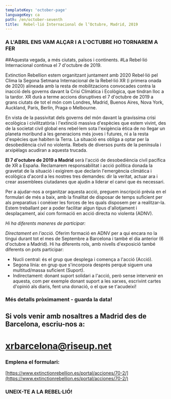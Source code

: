 ```yaml
---
templateKey: 'october-page'
languageKey: ca
path: /en/october-seventh
title:  Rebel·lió Internacional de l’Octubre, Madrid, 2019
---
```


### A L'ABRIL ENS VAM ALÇAR I A L'OCTUBRE HO TORNAREM A FER 
##Aquesta vegada, a més ciutats, països i continents.
#La Rebel·lió Internacional continua el 7 d'octubre de 2019.

Extinction Rebellion estem organitzant juntament amb 2020 Rebel·lió pel Clima la Segona Setmana Internacional de la Rebel·lió XR (i primera onada de 2020) alineada amb la resta de mobilitzacions convocades contra la inacció dels governs davant la Crisi Climàtica i Ecològica, que tindran lloc a la tardor. XR durà a terme accions disruptives el 7 d'octubre de 2019 a grans ciutats de tot el món com Londres, Madrid, Buenos Aires, Nova York, Auckland, París, Berlín, Praga o Melbourne.

En vista de la passivitat dels governs del món davant la gravíssima crisi ecològica i civilitzatòria i l'extinció massiva d'espècies que estem vivint, des de la societat civil global ens rebel·lem sota l'exigència ètica de no llegar un planeta moribund a les generacions més joves i futures, ni a la resta d'espècies que habiten la Terra. La situació ens obliga a optar per la desobediència civil no violenta. Rebels de diversos punts de la península i arxipèlags acudiran a aquesta trucada.
  
  
**El 7 d'octubre de 2019 a Madrid** serà l'acció de desobediència civil pacífica de XR a España. Reclamarem responsabilitat i acció política donada la gravetat de la situació i exigirem que declarin l'emergència climàtica i ecològica d'acord a les nostres tres demandes: dir la veritat, actuar ara i crear assemblees ciutadanes que ajudin a liderar el canvi que és necessari.

Per a ajudar-nos a organitzar aquesta acció, preguem inscripció prèvia en el formulari de més a baix, amb la finalitat de disposar de temps suficient per als preparatius i conèixer les forces de les quals disposem per a realitzar-la. Estem treballant per a poder facilitar algun tipus d'allotjament i desplaçament, així com formació en acció directa no violenta (ADNV).

*Hi ha diferents maneres de participar:*

*Directament en l'acció.* 
Oferim formació en ADNV per a qui encara no la tingui durant tot el mes de Septembre a Barcelona i també el dia anterior (6 d'octubre a Madrid). Hi ha diferents rols, amb nivells d'exposició també diferents on pots participar: 

- Nucli central: és el grup que desplega i comença a l'acció (Acció).
- Segona línia: en grup que s'incorpora després perquè siguem una multitud/massa suficient (Suport).
- Indirectament: donant suport solidari a l'acció, però sense intervenir en aquesta, com per exemple donant suport a les xarxes, escrivint cartes d'opinió als diaris, fent una donació, o el que se t'acudeixi!

### Més detalls pròximament - guarda la data!

## Si vols venir amb nosaltres a Madrid des de Barcelona, escriu-nos a:
# [xrbarcelona@riseup.net](mailto:xrbarcelona@riseup.net)

### Emplena el formulari:
[https://www.extinctionrebellion.es/portal/acciones/70-2/](https://www.extinctionrebellion.es/portal/acciones/70-2/)
  
### UNEIX-TE A LA REBEL·LIÓ!
